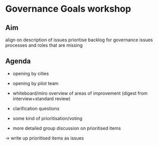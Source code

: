 
# Governance Goals workshop

## Aim

align on description of issues
prioritise backlog for governance issues
processes and roles that are missing

## Agenda

* opening by cities
* opening by pilot team

* whiteboard/miro overview of areas of improvement (digest from interview+standard review)
* clarification questions
* some kind of prioritisation/voting

* more detailed group discussion on prioritised items

-> write up prioritised items as issues
